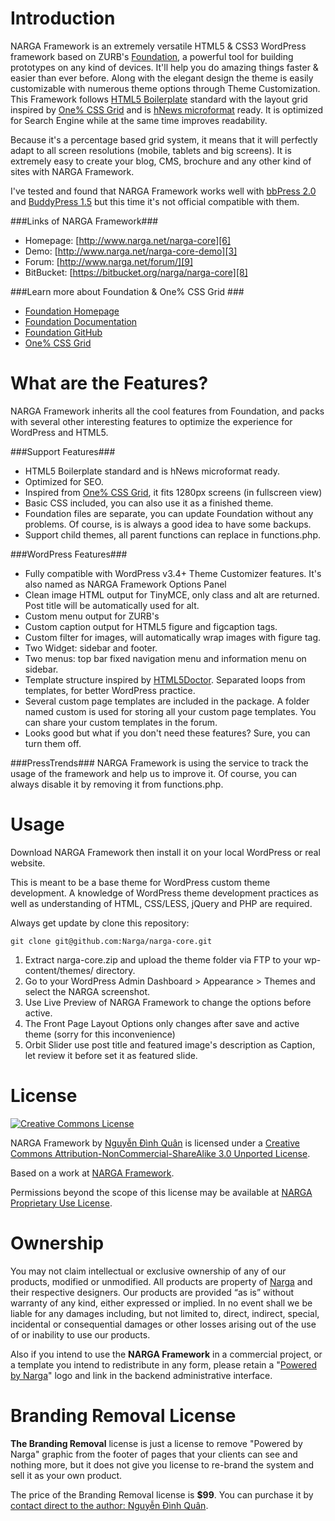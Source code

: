 Introduction
====================
NARGA Framework is an extremely versatile HTML5 & CSS3 WordPress framework based on ZURB's [Foundation](http://foundation.zurb.com), a powerful tool for building prototypes on any kind of devices. It'll help you do amazing things faster & easier than ever before. Along with the elegant design the theme is easily customizable with numerous theme options through Theme Customization. This Framework follows [HTML5 Boilerplate](http://html5boilerplate.com) standard with the layout grid inspired by [One% CSS Grid](http://onepcssgrid.mattimling.com) and is [hNews microformat](https://www.readability.com/publishers/guidelines) ready. It is optimized for Search Engine while at the same time improves readability.

Because it's a percentage based grid system, it means that it will perfectly adapt to all screen resolutions (mobile, tablets and big screens). It is extremely easy to create your blog, CMS, brochure and any other kind of sites with NARGA Framework.

I've tested and found that NARGA Framework works well with [bbPress 2.0](http://bbpress.org/) and [BuddyPress 1.5](http://buddypress.org/) but this time it's not official compatible with them.

###Links of NARGA Framework###
* Homepage:         [http://www.narga.net/narga-core][6]
* Demo:             [http://www.narga.net/narga-core-demo][3]
* Forum:            [http://www.narga.net/forum/][9]
* BitBucket:        [https://bitbucket.org/narga/narga-core][8]

###Learn more about Foundation & One% CSS Grid ###
* [Foundation Homepage](http://foundation.zurb.com)
* [Foundation Documentation](http://foundation.zurb.com/docs)
* [Foundation GitHub](https://github.com/zurb/foundation)
* [One% CSS Grid](http://onepcssgrid.mattimling.com)

What are the Features?
======================
NARGA Framework inherits all the cool features from Foundation, and packs with several other interesting features to optimize the experience for WordPress and HTML5. 

###Support Features###
* HTML5 Boilerplate standard and is hNews microformat ready.
* Optimized for SEO.
* Inspired from [One% CSS Grid](http://onepcssgrid.mattimling.com), it fits 1280px screens (in fullscreen view)
* Basic CSS included, you can also use it as a finished theme.
* Foundation files are separate, you can update Foundation without any problems. Of course, is is always a good idea to have some backups.
* Support child themes, all parent functions can replace in functions.php.

###WordPress Features###
* Fully compatible with WordPress v3.4+ Theme Customizer features. It's also named as NARGA Framework Options Panel
* Clean image HTML output for TinyMCE, only class and alt are returned. Post title will be automatically used for alt.
* Custom menu output for ZURB's
* Custom caption output for HTML5 figure and figcaption tags.
* Custom filter for images, will automatically wrap images with figure tag.
* Two Widget: sidebar and footer.
* Two menus: top bar fixed navigation menu and information menu on sidebar.
* Template structure inspired by [HTML5Doctor](http://html5doctor.com/). Separated loops from templates, for better WordPress practice.
* Several custom page templates are included in the package. A folder named custom is used for storing all your custom page templates. You can share your custom templates in the forum.
* Looks good but what if you don't need these features? Sure, you can turn them off.

###PressTrends###
NARGA Framework is using the service to track the usage of the framework and help us to improve it. Of course, you can always disable it by removing it from functions.php.

Usage
=====
Download NARGA Framework then install it on your local WordPress or real website.

This is meant to be a base theme for WordPress custom theme development. A knowledge of WordPress theme development practices as well as understanding of HTML, CSS/LESS, jQuery and PHP are required.

Always get update by clone this repository:

``git clone git@github.com:Narga/narga-core.git
``
1. Extract narga-core.zip and upload the theme folder via FTP to your wp-content/themes/ directory.
2. Go to your WordPress Admin Dashboard > Appearance > Themes and select the NARGA screenshot.
3. Use Live Preview of NARGA Framework to change the options before active.
4. The Front Page Layout Options only changes after save and active theme (sorry for this inconvenience)
5. Orbit Slider use post title and featured image's description as Caption, let review it before set it as featured slide.

License
=======

[![Creative Commons License][4]][1] 

NARGA Framework by [Nguyễn Đình Quân][2] is licensed under a [Creative Commons Attribution-NonCommercial-ShareAlike 3.0 Unported License][1].

Based on a work at [NARGA Framework][6].

Permissions beyond the scope of this license may be available at [NARGA Proprietary Use License][7].

Ownership
=========
You may not claim intellectual or exclusive ownership of any of our products, modified or unmodified. All products are property of [Narga][2] and their respective designers. Our products are provided “as is” without warranty of any kind, either expressed or implied. In no event shall we be liable for any damages including, but not limited to, direct, indirect, special, incidental or consequential damages or other losses arising out of the use of or inability to use our products.

Also if you intend to use the **NARGA Framework** in a commercial project, or a template you intend to redistribute in any form, please retain a "[Powered by Narga][2]" logo and link in the backend administrative interface.

Branding Removal License
========================
**The Branding Removal** license is just a license to remove "Powered by Narga" graphic from the footer of pages that your clients can see and nothing more, but it does not give you license to re-brand the system and sell it as your own product.

The price of the Branding Removal license is **$99**. You can purchase it by [contact direct to the author: Nguyễn Đình Quân][5].


 [1]: http://creativecommons.org/licenses/by-nc-sa/3.0/deed.en_US
 [2]: http://www.narga.net/
 [3]: http://www.narga.net/narga-core-demo
 [4]: http://i.creativecommons.org/l/by-nc-sa/3.0/88x31.png
 [5]: http://www.narga.net/contact/
 [6]: http://www.narga.net/narga-core
 [7]: http://www.narga.net/terms
 [8]: https://bitbucket.org/narga/narga-core
 [9]: http://www.narga.net/forum/
